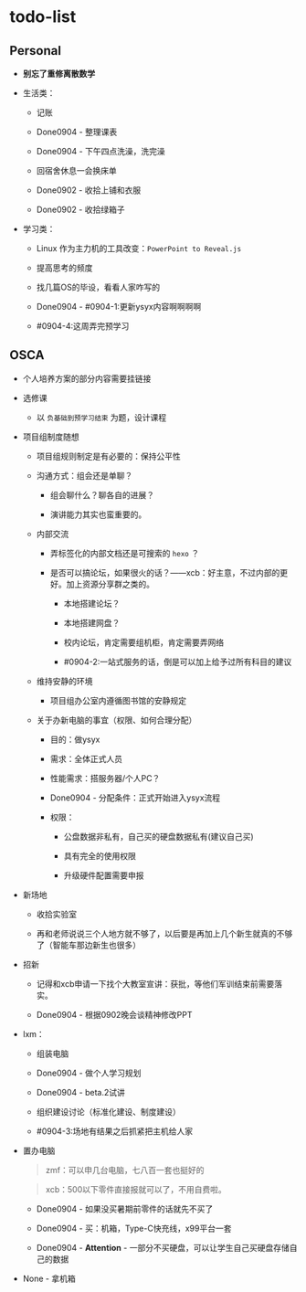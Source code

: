# todo-list

## Personal

- **别忘了重修离散数学**

- 生活类：

    - 记账 

    - Done0904 - 整理课表

    - Done0904 - 下午四点洗澡，洗完澡

	- 回宿舍休息一会换床单

    - Done0902 - 收拾上铺和衣服

    - Done0902 - 收拾绿箱子

- 学习类：

    - Linux 作为主力机的工具改变：`PowerPoint to Reveal.js`

    - 提高思考的频度

    - 找几篇OS的毕设，看看人家咋写的

	- Done0904 - #0904-1:更新ysyx内容啊啊啊啊

	- #0904-4:这周弄完预学习

## OSCA

- 个人培养方案的部分内容需要挂链接

- 选修课

    - 以 `负基础到预学习结束` 为题，设计课程

- 项目组制度随想

    - 项目组规则制定是有必要的：保持公平性

    - 沟通方式：组会还是单聊？

        - 组会聊什么？聊各自的进展？

	    - 演讲能力其实也蛮重要的。

    - 内部交流

	    - 弄标签化的内部文档还是可搜索的 `hexo` ？

        - 是否可以搞论坛，如果很火的话？——xcb：好主意，不过内部的更好。加上资源分享群之类的。

            - 本地搭建论坛？

            - 本地搭建网盘？

            - 校内论坛，肯定需要组机柜，肯定需要弄网络

			- #0904-2:一站式服务的话，倒是可以加上给予过所有科目的建议

    - 维持安静的环境

	    - 项目组办公室内遵循图书馆的安静规定

    - 关于办新电脑的事宜（权限、如何合理分配）

        - 目的：做ysyx

        - 需求：全体正式人员

        - 性能需求：搭服务器/个人PC？

        - Done0904 - 分配条件：正式开始进入ysyx流程

		- 权限：

		    - 公盘数据非私有，自己买的硬盘数据私有(建议自己买)

			- 具有完全的使用权限

			- 升级硬件配置需要申报

- 新场地

    - 收拾实验室

    - 再和老师说说三个人地方就不够了，以后要是再加上几个新生就真的不够了（智能车那边新生也很多）

- 招新

    - 记得和xcb申请一下找个大教室宣讲：获批，等他们军训结束前需要落实。

    - Done0904 - 根据0902晚会谈精神修改PPT

- lxm：

    - 组装电脑

    - Done0904 - 做个人学习规划

    - Done0904 - beta.2试讲

    - 组织建设讨论（标准化建设、制度建设）

	- #0904-3:场地有结果之后抓紧把主机给人家

- 置办电脑

    > zmf：可以申几台电脑，七八百一套也挺好的

    > xcb：500以下零件直接报就可以了，不用自费啦。

    - Done0904 - 如果没买暑期前零件的话就先不买了

	- Done0904 - 买：机箱，Type-C快充线，x99平台一套

    - Done0904 - **Attention** - 一部分不买硬盘，可以让学生自己买硬盘存储自己的数据

- None - 拿机箱

